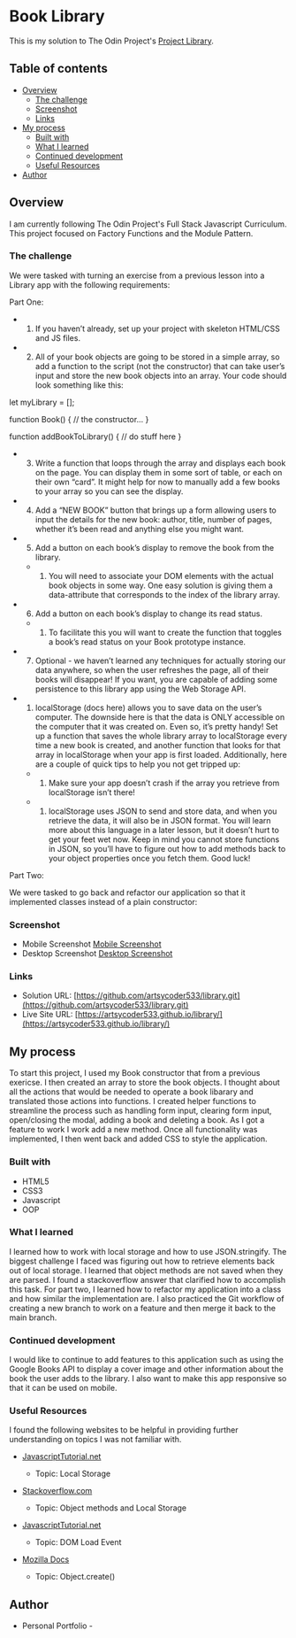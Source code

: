 # Book Library

This is my solution to The Odin Project's [Project Library](https://www.theodinproject.com/paths/full-stack-javascript/courses/javascript/lessons/library).

## Table of contents

- [Overview](#overview)
  - [The challenge](#the-challenge)
  - [Screenshot](#screenshot)
  - [Links](#links)
- [My process](#my-process)
  - [Built with](#built-with)
  - [What I learned](#what-i-learned)
  - [Continued development](#continued-development)
  - [Useful Resources](#useful-resources)
- [Author](#author)

## Overview

I am currently following The Odin Project's Full Stack Javascript Curriculum.  This project focused on Factory Functions and the Module Pattern. 

### The challenge

We were tasked with turning an exercise from a previous lesson into a Library app with the following requirements:

Part One: 
- 1. If you haven’t already, set up your project with skeleton HTML/CSS and JS files.
- 2. All of your book objects are going to be stored in a simple array, so add a function to the script (not the constructor) that can take user’s input and store the new book objects into an array. Your code should look something like this:

let myLibrary = [];

function Book() {
  // the constructor...
}

function addBookToLibrary() {
  // do stuff here
}

- 3. Write a function that loops through the array and displays each book on the page. You can display them in some sort of table, or each on their own “card”. It might help for now to manually add a few books to your array so you can see the display.
- 4. Add a “NEW BOOK” button that brings up a form allowing users to input the details for the new book: author, title, number of pages, whether it’s been read and anything else you might want.
- 5. Add a button on each book’s display to remove the book from the library.
  - 1. You will need to associate your DOM elements with the actual book objects in some way. One easy solution is giving them a data-attribute that corresponds to the index of the library array.
- 6. Add a button on each book’s display to change its read status.
  - 1. To facilitate this you will want to create the function that toggles a book’s read status on your Book prototype instance.
- 7. Optional - we haven’t learned any techniques for actually storing our data anywhere, so when the user refreshes the page, all of their books will disappear! If you want, you are capable of adding some persistence to this library app using the Web Storage API.
 - 1. localStorage (docs here) allows you to save data on the user’s computer. The downside here is that the data is ONLY accessible on the computer that it was created on. Even so, it’s pretty handy! Set up a function that saves the whole library array to localStorage every time a new book is created, and another function that looks for that array in localStorage when your app is first loaded. Additionally, here are a couple of quick tips to help you not get tripped up:
    - 1. Make sure your app doesn’t crash if the array you retrieve from localStorage isn’t there!
    - 1. localStorage uses JSON to send and store data, and when you retrieve the data, it will also be in JSON format. You will learn more about this language in a later lesson, but it doesn’t hurt to get your feet wet now. Keep in mind you cannot store functions in JSON, so you’ll have to figure out how to add methods back to your object properties once you fetch them. Good luck!

Part Two:

We were tasked to go back and refactor our application so that it implemented classes instead of a plain constructor:


### Screenshot

- Mobile Screenshot [Mobile Screenshot](./assets/mobile2.png)
- Desktop Screenshot [Desktop Screenshot](./assets/desktop1.png)

### Links

- Solution URL: [https://github.com/artsycoder533/library.git](https://github.com/artsycoder533/library.git)
- Live Site URL: [https://artsycoder533.github.io/library/](https://artsycoder533.github.io/library/)

## My process

To start this project, I used my Book constructor that from a previous exericse.  I then created an array to store the book objects.  I thought about all the actions that would be needed to operate a book libarary and translated those actions into functions.  I  created helper functions to streamline the process such as handling form input, clearing form input, open/closing the modal, adding a book and deleting a book.  As I got a feature to work I work add a new method.  Once all functionality was implemented, I then went back and added CSS to style the application.

### Built with

- HTML5
- CSS3
- Javascript
- OOP

### What I learned

I learned how to work with local storage and how to use JSON.stringify.  The biggest challenge I faced was figuring out how to retrieve elements back out of local storage.  I learned that object methods are not saved when they are parsed.  I found a stackoverflow answer that clarified how to accomplish this task.  For part two, I learned how to refactor my application into a class and how similar the implementation are.  I also practiced the Git workflow of creating a new branch to work on a feature and then merge it back to the main branch.

### Continued development

I would like to continue to add features to this application such as using the Google Books API to display a cover image and other information about the book the user adds to the library.  I also want to make this app responsive so that it can be used on mobile.

### Useful Resources

I found the following websites to be helpful in providing further understanding on topics I was not familiar with.

-  [JavascriptTutorial.net](https://www.javascripttutorial.net/web-apis/javascript-localstorage/)
    - Topic: Local Storage

-  [Stackoverflow.com](https://stackoverflow.com/questions/64141609/saving-objects-in-localstorage-which-has-a-method)
    - Topic:  Object methods and Local Storage

- [JavascriptTutorial.net](https://www.javascripttutorial.net/javascript-dom/javascript-page-load-events/)
    - Topic: DOM Load Event

- [Mozilla Docs](https://developer.mozilla.org/en-US/docs/Web/JavaScript/Reference/Global_Objects/Object/create)
    - Topic: Object.create()

## Author

- Personal Portfolio - [](https://artsycoder533.github.io/portfolio/)
 
